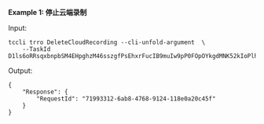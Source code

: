 **Example 1:  停止云端录制**



Input: 

```
tccli trro DeleteCloudRecording --cli-unfold-argument  \
    --TaskId D1ls6oRRsqxbnpbSM4EHpghzM46sszgfPsEhxrFucIB9muIw9pP0FOpOYkgdMNK52kIoPlhHXHxd+m5x662qyDsFSh4TZwA.
```

Output: 
```
{
    "Response": {
        "RequestId": "71993312-6ab8-4768-9124-118e0a20c45f"
    }
}
```

